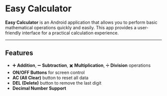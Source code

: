# Easy Calculator

**Easy Calculator** is an Android application that allows you to perform basic mathematical operations quickly and easily. This app provides a user-friendly interface for a practical calculation experience.

---

## Features

- ➕ **Addition**, ➖ **Subtraction**, ✖️ **Multiplication**, ➗ **Division** operations
- **ON/OFF Buttons** for screen control
- **AC (All Clear)** button to reset all data
- **DEL (Delete)** button to remove the last digit
- **Decimal Number Support**

